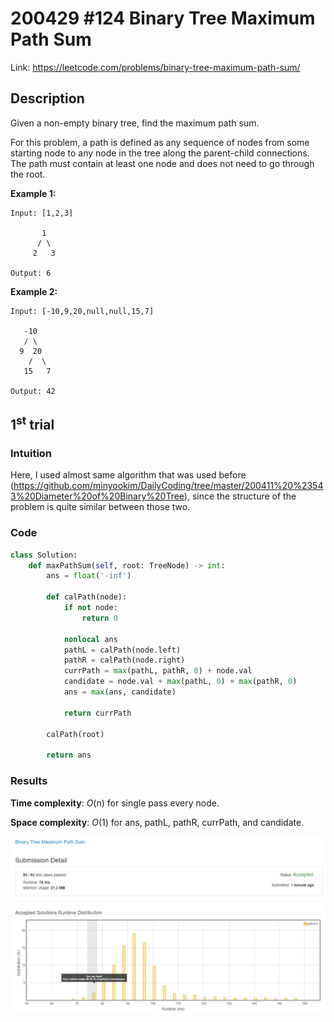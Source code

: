 # 200429 #124 Binary Tree Maximum Path Sum
Link: https://leetcode.com/problems/binary-tree-maximum-path-sum/

## Description
Given a non-empty binary tree, find the maximum path sum.

For this problem, a path is defined as any sequence of nodes from some starting node to any node in the tree along the parent-child connections. The path must contain at least one node and does not need to go through the root.

**Example 1:**

    Input: [1,2,3]

           1
          / \
         2   3

    Output: 6

**Example 2:**

    Input: [-10,9,20,null,null,15,7]

       -10
       / \
      9  20
        /  \
       15   7

    Output: 42


## 1<sup>st</sup> trial

### Intuition
Here, I used almost same algorithm that was used before (https://github.com/minyookim/DailyCoding/tree/master/200411%20%23543%20Diameter%20of%20Binary%20Tree), since the structure of the problem is quite similar between those two.

### Code
```python
class Solution:
    def maxPathSum(self, root: TreeNode) -> int:
        ans = float('-inf')
        
        def calPath(node):
            if not node:
                return 0
            
            nonlocal ans
            pathL = calPath(node.left)
            pathR = calPath(node.right)
            currPath = max(pathL, pathR, 0) + node.val
            candidate = node.val + max(pathL, 0) + max(pathR, 0)
            ans = max(ans, candidate)
            
            return currPath
        
        calPath(root)
        
        return ans
```

### Results
**Time complexity**: *O*(n) for single pass every node.

**Space complexity**: *O*(1) for ans, pathL, pathR, currPath, and candidate.

![1st trial](https://github.com/minyookim/DailyCoding/blob/master/200429%20%23124%20Binary%20Tree%20Maximum%20Path%20Sum/1st%20trial.png)
